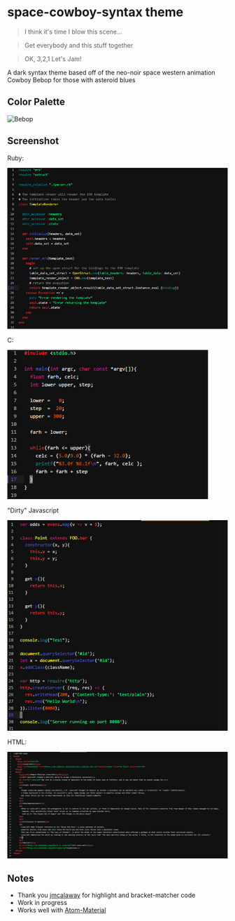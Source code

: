 # space-cowboy-syntax theme

> I think it's time I blow this scene...

> Get everybody and this stuff together

> OK, 3,2,1 Let's Jam!

A dark syntax theme based off of the neo-noir space western animation Cowboy Bebop for those with asteroid blues

## Color Palette

![Bebop](https://u.pomf.is/rfbtoz.png)

## Screenshot

Ruby:

![Ruby](imgs/rb.png)


C:

![C](imgs/c.png)


"Dirty" Javascript

![JS](imgs/js.png)

HTML:

![HTML](imgs/html.png)

## Notes
- Thank you [jmcalaway](https://github.com/jmcalaway) for highlight and bracket-matcher code
- Work in progress
- Works well with [Atom-Material](https://atom.io/themes/atom-material-ui)
